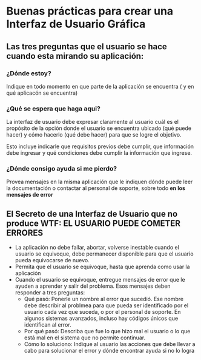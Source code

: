 # Buenas prácticas para crear una Interfaz de Usuario Gráfica

## Las tres preguntas que el usuario se hace cuando esta mirando su aplicación:

### ¿Dónde estoy?

Indique en todo momento en que parte de la aplicación se encuentra ( y en qué aplicacón se encuentra)

### ¿Qué se espera que haga aqui?

La interfaz de usuario debe expresar claramente  al usuario cuál es el propósito de la opción donde el usuario se encuentra ubicado (qué puede hacer) y cómo hacerlo (qué debe hacer) para que se logre el objetivo.

Esto incluye indicarle que requisitos previos debe cumplir, que información debe ingresar y qué condiciones debe cumplir la información que ingrese.

### ¿Dónde consigo ayuda si me pierdo?

Provea mensajes en la misma aplicación que le indiquen dónde puede leer la documentación o contactar al personal de soporte, sobre todo **en los mensajes de error**

## El Secreto de una Interfaz de Usuario que no produce WTF: EL USUARIO PUEDE COMETER ERRORES

- La aplicación no debe fallar, abortar, volverse inestable cuando el usuario se equivoque, debe permanecer disponible para que el usuario pueda equivocarse de nuevo.
- Permita que el usuario se equivoque, hasta que aprenda como usar la aplicación 
- Cuando el usuario se equivoque, entregue mensajes de error que le ayuden a aprender y salir del problema. Esos mensajes deben responder a tres preguntas:
  - Qué pasó: Ponerle un nombre al error que sucedió. Ese nombre debe describir al problmea para que pueda ser identificado por el usuario cada vez que suceda, o por el personal de soporte. En algunos sistemas avanzados, incluso hay códigos únicos que identifican al error.
  - Por qué pasó: Describa que fue lo que hizo mal el usuario o lo que está mal en el sistema que no permite continuar.
  - Cómo lo soluciono: Indique al usuario las acciones que debe llevar a cabo para solucionar el error y dónde encontrar ayuda si no lo logra  


